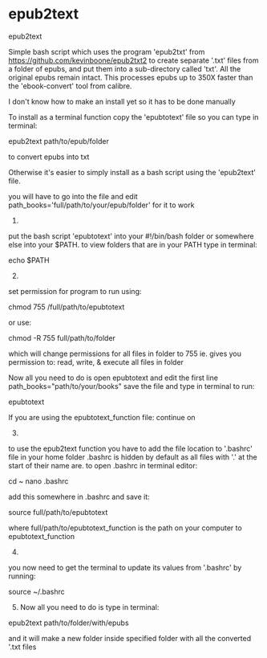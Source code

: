 # epub2text
epub2text

Simple bash script which uses the program 'epub2txt' from https://github.com/kevinboone/epub2txt2
to create separate '.txt' files from a folder of epubs, and put them into a sub-directory called 'txt'.
All the original epubs remain intact.
This processes epubs up to 350X faster than the 'ebook-convert' tool from calibre.

I don't know how to make an install yet so it has to be done manually


To install as a terminal function copy the 'epubtotext' file so you can type in terminal:

epub2text path/to/epub/folder

to convert epubs into txt


Otherwise it's easier to simply install as a bash script using the 'epub2text' file.

you will have to go into the file and edit path_books='full/path/to/your/epub/folder' for it to work

1.
put the bash script 'epubtotext' into your #!/bin/bash folder or somewhere else into your $PATH.
to view folders that are in your PATH type in terminal:

echo $PATH

2.
set permission for program to run using:

chmod 755 /full/path/to/epubtotext

or use:

chmod -R 755 full/path/to/folder

which will change permissions for all files in folder to 755 
ie. gives you permission to: read, write, & execute all files in folder

Now all you need to do is open epubtotext and edit the first line path_books="path/to/your/books"
save the file and type in terminal to run:

epubtotext

If you are using the epubtotext_function file: continue on

3.
to use the epub2text function you have to add the file location to '.bashrc' file in your home folder
.bashrc is hidden by default as all files with '.' at the start of their name are.
to open .bashrc in terminal editor:

cd ~
nano .bashrc

add this somewhere in .bashrc and save it:

source full/path/to/epubtotext

where full/path/to/epubtotext_function is the path on your computer to epubtotext_function

4.
you now need to get the terminal to update its values from '.bashrc' by running:

source ~/.bashrc

5. Now all you need to do is type in terminal:

epub2text path/to/folder/with/epubs

and it will make a new folder inside specified folder with all the converted '.txt files



